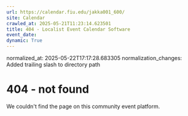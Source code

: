 ```yaml
---
url: https://calendar.fiu.edu/jakka001_600/
site: Calendar
crawled_at: 2025-05-21T11:23:14.623501
title: 404 - Localist Event Calendar Software
event_date: 
dynamic: True
---
```

normalized_at: 2025-05-22T17:17:28.683305
normalization_changes: Added trailing slash to directory path

# 404 - not found
We couldn't find the page on this community event platform.
